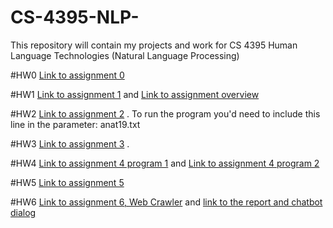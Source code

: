 # CS-4395-NLP-
This repository will contain my projects and work for CS 4395 Human Language Technologies (Natural Language Processing)

#HW0
[Link to assignment 0](Assignment_1_cs_4395_.pdf)

#HW1
[Link to assignment 1](homework1/hw1_gsa200000.py) and [Link to assignment overview](hw1_gsa20000.pdf)

#HW2
[Link to assignment 2](homework2/main.py) . To run the program you'd need to include this line in the parameter: anat19.txt

#HW3
[Link to assignment 3](WordNet_gsa20000.ipynb) . 

#HW4
[Link to assignment 4 program 1](ngrams/program1.py) and [Link to assignment 4 program 2](ngrams/program2.py)

#HW5
[Link to assignment 5](sent_parsing.pdf)

#HW6
[Link to assignment 6, Web Crawler](webCrawler/main.py) and [link to the report and chatbot dialog](Web_Crawler_Report.pdf)